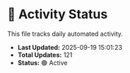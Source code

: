 # 🤖 Activity Status

This file tracks daily automated activity.

- **Last Updated:** 2025-09-19 15:01:23
- **Total Updates:** 121
- **Status:** 🟢 Active

